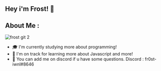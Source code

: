 ## Hey i'm Frost! 👋

## About Me :

![frost git 2](https://cdn.discordapp.com/attachments/805554377745235974/1113754575225225246/Blue_and_White_Abstract_Technology_LinkedIn_Banner_1.gif)

* 🎓  I'm currently studying more about programming!
* 🌱  I'm on track for learning more about Javascript and more!
* 💎  You can add me on discord if u have some questions. Discord : fr0st-iwnl#8646

